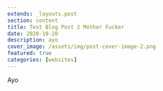 ```yaml
---
extends: _layouts.post
section: content
title: Test Blog Post 2 Mother Fucker
date: 2020-10-20
description: ayo
cover_image: /assets/img/post-cover-image-2.png
featured: true
categories: [websites]
---
```


Ayo